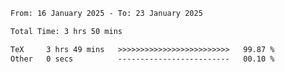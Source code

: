 <!--START_SECTION:waka-->

```txt
From: 16 January 2025 - To: 23 January 2025

Total Time: 3 hrs 50 mins

TeX     3 hrs 49 mins   >>>>>>>>>>>>>>>>>>>>>>>>>   99.87 %
Other   0 secs          -------------------------   00.10 %
```

<!--END_SECTION:waka-->
